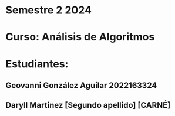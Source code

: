 # Semestre 2 2024
# Curso: Análisis de Algoritmos
# Estudiantes:
## Geovanni González Aguilar  2022163324
## Daryll Martinez [Segundo apellido]   [CARNÉ]

